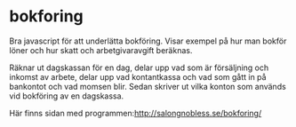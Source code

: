 # bokforing
Bra javascript för att underlätta bokföring. Visar exempel på hur man bokför löner och hur skatt och arbetgivaravgift beräknas.

Räknar ut dagskassan för en dag, delar upp vad som är försäljning och inkomst av arbete, delar upp vad kontantkassa och vad som gått in på bankontot och vad momsen blir. Sedan skriver ut vilka konton som används vid bokföring av en dagskassa.

Här finns sidan med programmen:http://salongnobless.se/bokforing/
